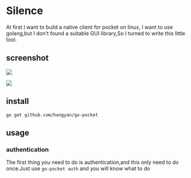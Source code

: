 # Silence

At first I want to build a native client for pocket on linux, I want to use
golang,but I don't found a suitable GUI library,So I turned to write this little
tool.

## screenshot
![](https://raw.github.com/hangyan/silence/master/images/usage.png)

![](https://raw.github.com/hangyan/silence/master/images/get.png)


## install

`go get github.com/hangyan/go-pocket`

## usage

### authentication

The first thing you need to do is authentication,and this only need to do
once.Just use `go-pocket auth` and you will know what to do

